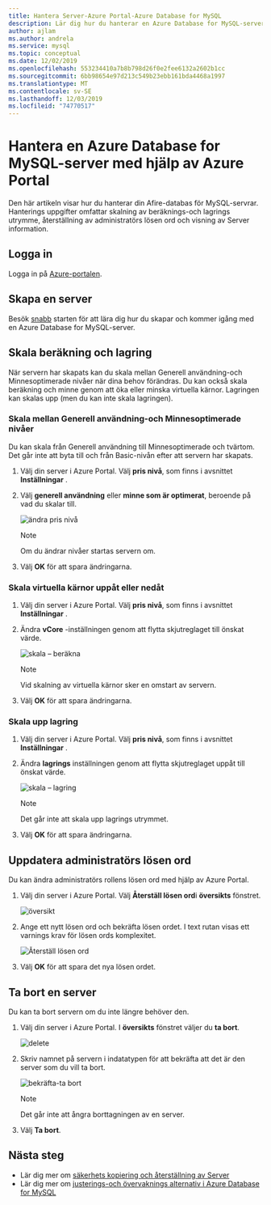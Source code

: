 ```yaml
---
title: Hantera Server-Azure Portal-Azure Database for MySQL
description: Lär dig hur du hanterar en Azure Database for MySQL-server från Azure Portal.
author: ajlam
ms.author: andrela
ms.service: mysql
ms.topic: conceptual
ms.date: 12/02/2019
ms.openlocfilehash: 553234410a7b8b798d26f0e2fee6132a2602b1cc
ms.sourcegitcommit: 6bb98654e97d213c549b23ebb161bda4468a1997
ms.translationtype: MT
ms.contentlocale: sv-SE
ms.lasthandoff: 12/03/2019
ms.locfileid: "74770517"
---
```

# <a name="manage-an-azure-database-for-mysql-server-using-the-azure-portal"></a>Hantera en Azure Database for MySQL-server med hjälp av Azure Portal
Den här artikeln visar hur du hanterar din Afire-databas för MySQL-servrar. Hanterings uppgifter omfattar skalning av beräknings-och lagrings utrymme, återställning av administratörs lösen ord och visning av Server information.

## <a name="sign-in"></a>Logga in
Logga in på [Azure-portalen](https://portal.azure.com).

## <a name="create-a-server"></a>Skapa en server
Besök [snabb](quickstart-create-mysql-server-database-using-azure-portal.md) starten för att lära dig hur du skapar och kommer igång med en Azure Database for MySQL-server.

## <a name="scale-compute-and-storage"></a>Skala beräkning och lagring

När servern har skapats kan du skala mellan Generell användning-och Minnesoptimerade nivåer när dina behov förändras. Du kan också skala beräkning och minne genom att öka eller minska virtuella kärnor. Lagringen kan skalas upp (men du kan inte skala lagringen).

### <a name="scale-between-general-purpose-and-memory-optimized-tiers"></a>Skala mellan Generell användning-och Minnesoptimerade nivåer

Du kan skala från Generell användning till Minnesoptimerade och tvärtom. Det går inte att byta till och från Basic-nivån efter att servern har skapats. 

1. Välj din server i Azure Portal. Välj **pris nivå**, som finns i avsnittet **Inställningar** .

2. Välj **generell användning** eller **minne som är optimerat**, beroende på vad du skalar till. 

    ![ändra pris nivå](./media/howto-create-manage-server-portal/change-pricing-tier.png)

    > [!NOTE]
    > Om du ändrar nivåer startas servern om.

4. Välj **OK** för att spara ändringarna.


### <a name="scale-vcores-up-or-down"></a>Skala virtuella kärnor uppåt eller nedåt

1. Välj din server i Azure Portal. Välj **pris nivå**, som finns i avsnittet **Inställningar** .

2. Ändra **vCore** -inställningen genom att flytta skjutreglaget till önskat värde.

    ![skala – beräkna](./media/howto-create-manage-server-portal/scaling-compute.png)

    > [!NOTE]
    > Vid skalning av virtuella kärnor sker en omstart av servern.

3. Välj **OK** för att spara ändringarna.


### <a name="scale-storage-up"></a>Skala upp lagring

1. Välj din server i Azure Portal. Välj **pris nivå**, som finns i avsnittet **Inställningar** .

2. Ändra **lagrings** inställningen genom att flytta skjutreglaget uppåt till önskat värde.

    ![skala – lagring](./media/howto-create-manage-server-portal/scaling-storage.png)

    > [!NOTE]
    > Det går inte att skala upp lagrings utrymmet.

3. Välj **OK** för att spara ändringarna.


## <a name="update-admin-password"></a>Uppdatera administratörs lösen ord
Du kan ändra administratörs rollens lösen ord med hjälp av Azure Portal.

1. Välj din server i Azure Portal. Välj **Återställ lösen ord**i **översikts** fönstret.

   ![översikt](./media/howto-create-manage-server-portal/overview-reset-password.png)

2. Ange ett nytt lösen ord och bekräfta lösen ordet. I text rutan visas ett varnings krav för lösen ords komplexitet.

   ![Återställ lösen ord](./media/howto-create-manage-server-portal/reset-password.png)

3. Välj **OK** för att spara det nya lösen ordet.


## <a name="delete-a-server"></a>Ta bort en server

Du kan ta bort servern om du inte längre behöver den. 

1. Välj din server i Azure Portal. I **översikts** fönstret väljer du **ta bort**.

    ![delete](./media/howto-create-manage-server-portal/overview-delete.png)

2. Skriv namnet på servern i indatatypen för att bekräfta att det är den server som du vill ta bort.

    ![bekräfta-ta bort](./media/howto-create-manage-server-portal/confirm-delete.png)

    > [!NOTE]
    > Det går inte att ångra borttagningen av en server.

3. Välj **Ta bort**.


## <a name="next-steps"></a>Nästa steg
- Lär dig mer om [säkerhets kopiering och återställning av Server](howto-restore-server-portal.md)
- Lär dig mer om [justerings-och övervaknings alternativ i Azure Database for MySQL](concepts-monitoring.md)